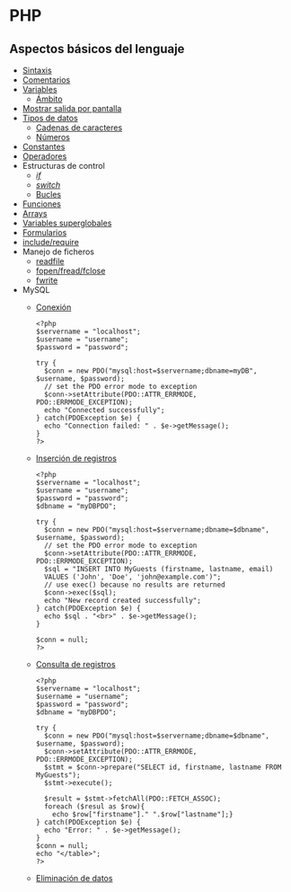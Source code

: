 # PHP

## Aspectos básicos del lenguaje

* [Sintaxis](https://www.w3schools.com/php/php_syntax.asp)
* [Comentarios](https://www.w3schools.com/php/php_comments.asp)
* [Variables](https://www.w3schools.com/php/php_variables.asp)
    * [Ámbito](https://www.w3schools.com/php/php_variables.asp)
* [Mostrar salida por pantalla](https://www.w3schools.com/php/php_echo_print.asp)
* [Tipos de datos](https://www.w3schools.com/php/php_datatypes.asp)
    * [Cadenas de caracteres](https://www.w3schools.com/php/php_string.asp)
    * [Números](https://www.w3schools.com/php/php_numbers.asp)
* [Constantes](https://www.w3schools.com/php/php_constants.asp)
* [Operadores](https://www.w3schools.com/php/php_operators.asp)
* Estructuras de control
  * [*if*](https://www.w3schools.com/php/php_if_else.asp)
  * [*switch*](https://www.w3schools.com/php/php_switch.asp)
  * [Bucles](https://www.w3schools.com/php/php_looping.asp)
* [Funciones](https://www.w3schools.com/php/php_functions.asp)
* [Arrays](https://www.w3schools.com/php/php_arrays.asp)
* [Variables superglobales](https://www.w3schools.com/php/php_superglobals.asp)
* [Formularios](https://www.w3schools.com/php/php_forms.asp)
* [include/require](https://www.w3schools.com/php/php_includes.asp)
* Manejo de ficheros
  * [readfile](https://www.w3schools.com/php/php_includes.asp)
  * [fopen/fread/fclose](https://www.w3schools.com/php/php_file_open.asp)
  * [fwrite](https://www.w3schools.com/php/php_file_create.asp)
* MySQL
  * [Conexión](https://www.w3schools.com/php/php_mysql_connect.asp)
  
        <?php
        $servername = "localhost";
        $username = "username";
        $password = "password";

        try {
          $conn = new PDO("mysql:host=$servername;dbname=myDB", $username, $password);
          // set the PDO error mode to exception
          $conn->setAttribute(PDO::ATTR_ERRMODE, PDO::ERRMODE_EXCEPTION);
          echo "Connected successfully";
        } catch(PDOException $e) {
          echo "Connection failed: " . $e->getMessage();
        }
        ?>
  * [Inserción de registros](https://www.w3schools.com/php/php_mysql_insert.asp)

        <?php
        $servername = "localhost";
        $username = "username";
        $password = "password";
        $dbname = "myDBPDO";

        try {
          $conn = new PDO("mysql:host=$servername;dbname=$dbname", $username, $password);
          // set the PDO error mode to exception
          $conn->setAttribute(PDO::ATTR_ERRMODE, PDO::ERRMODE_EXCEPTION);
          $sql = "INSERT INTO MyGuests (firstname, lastname, email)
          VALUES ('John', 'Doe', 'john@example.com')";
          // use exec() because no results are returned
          $conn->exec($sql);
          echo "New record created successfully";
        } catch(PDOException $e) {
          echo $sql . "<br>" . $e->getMessage();
        }

        $conn = null;
        ?>

  * [Consulta de registros](https://www.w3schools.com/php/php_mysql_select.asp)

        <?php
        $servername = "localhost";
        $username = "username";
        $password = "password";
        $dbname = "myDBPDO";

        try {
          $conn = new PDO("mysql:host=$servername;dbname=$dbname", $username, $password);
          $conn->setAttribute(PDO::ATTR_ERRMODE, PDO::ERRMODE_EXCEPTION);
          $stmt = $conn->prepare("SELECT id, firstname, lastname FROM MyGuests");
          $stmt->execute();

          $result = $stmt->fetchAll(PDO::FETCH_ASSOC);
          foreach ($resul as $row){    
            echo $row["firstname"]." ".$row["lastname"];}
        } catch(PDOException $e) {
          echo "Error: " . $e->getMessage();
        }
        $conn = null;
        echo "</table>";
        ?>

  * [Eliminación de datos](https://www.w3schools.com/php/php_mysql_delete.asp)


